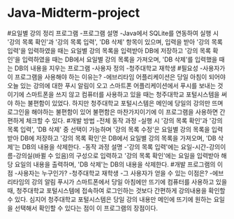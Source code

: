 # Java-Midterm-project

#요일별 강의 정리 프로그램
  -프로그램 설명
    -Java에서 SQLite를 연동하여 실행 시 '강의 목록 확인'과 '강의 목록 입력', 'DB 삭제' 항목이 있으며, 입력을 받아 '강의 목록 입력'을 입력하였을 때는 요일별 강의 목록을 입력받아 DB에 저장하고 '강의 목록 확인'을 입력하였을 때는 DB에서 요일별 강의 목록을 가져오며, 'DB 삭제'를 입력했을 때는 DB의 내용을 지우는 프로그램
  -사용자 정의
    -청주대학교 재학생
#필요성
  -사용자가 이 프로그램을 사용해야 하는 이유는?
    -에브리타임 어플리케이션은 당일 아침이 되어야 오늘 있는 강의에 대한 푸시 알림이 오고 스마트폰 어플리케이션에서 푸시를 보내는 것이기에 스마트폰을 쓰지 않고 컴퓨터를 사용하고 있을 때는 청주대학교 포털시스템을 써야 하는 불편함이 있었다. 하지만 청주대학교 포털시스템은 메인에 당일의 강의만 뜨며 로그인을 해야하는 불편함이 있어 불편함은 마찬가지이기에 이 프로그램을 사용하면 간편하게 체크할 수 있다.
#개발 방법
  -전체 동작 과정
    -실행 시 '강의 목록 확인'과 '강의 목록 입력', 'DB 삭제' 중 선택이 가능하며 '강의 목록 수정'은 요일별 강의 목록을 입력받아 DB에 저장하고 '강의 목록 확인'은 DB에서 요일별 강의 목록을 가져오며, 'DB 삭제'는 DB의 내용을 삭제한다.
  -동작 과정 설명
    -'강의 목록 입력'에는 요일-시간-강의이름-강의실(바뀔 수 있음)의 구성으로 입력하고 '강의 목록 확인'에는 요일을 입력받아 해당 요일의 내용을 출력하며, 'DB 삭제'는 DB의 내용을 삭제한다.
#개발 프로그램의 이점
  -사용자는 누구인가?
    -청주대학교 재학생
  -그 사용자가 얻을 수 있는 이점은?
    -에브리타임의 강의 알림 푸시가 스마트폰에서 당일 아침에만 뜨기에 컴퓨터를 사용하고 있을 때, 청주대학교 포털시스템에 접속하여 로그인하는 것보다 간편하게 강의내용을 확인할 수 있다. 심지어 청주대학교 포털시스템은 당일 강의 내용만 메인에 뜨기에 원하는 요일을 선택해서 확인할 수 있다는 점이 이 프로그램의 장점이다.
